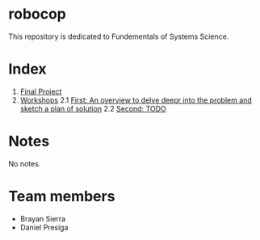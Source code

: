 # robocop
This repository is dedicated to Fundementals of Systems Science.

# Index
1. [Final Project](/FinalProject/)
2. [Workshops](/Workshops/)
  2.1 [First: An overview to delve deepr into the problem and sketch a plan of solution](/Workshops/First)
  2.2 [Second: TODO]()

# Notes
No notes.
# Team members
- Brayan Sierra
- Daniel Presiga
